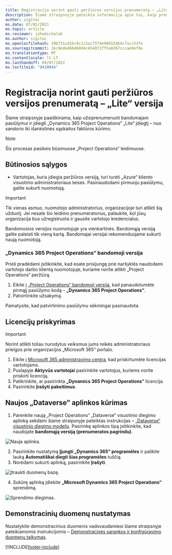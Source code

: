 ```yaml
---
title: Registracija norint gauti peržiūros versijos prenumeratą – „Lite“ versija
description: Šiame straipsnyje pateikta informacija apie tai, kaip prenumeruoti ir diegti „Project Operations Lite“ visuotinį diegimą – sandoris į išankstinės sąskaitos faktūros formą.
author: sigitac
ms.date: 07/02/2021
ms.topic: article
ms.reviewer: johnmichalak
ms.author: sigitac
ms.openlocfilehash: 29bf31cd1bc9c1c5ac757de989154b4c7acc53fe
ms.sourcegitcommit: 16c9eded66d60d4c654872ff5a0267cccae9ef0e
ms.translationtype: MT
ms.contentlocale: lt-LT
ms.lasthandoff: 09/07/2022
ms.locfileid: "9410044"
---
```

# <a name="sign-up-for-a-preview-subscription---lite"></a>Registracija norint gauti peržiūros versijos prenumeratą – „Lite“ versija 

Šiame straipsnyje paaiškinama, kaip užsiprenumeruoti bandomajam pasiūlymui ir įdiegti „Dynamics 365 Project Operations“ „Lite“ įdiegtį – nuo sandorio iki išankstinės sąskaitos faktūros kūrimo.

> [!NOTE]
> Šis procesas pasikeis būsimuose „Project Operations“ leidimuose.

## <a name="prerequisites"></a>Būtinosios sąlygos
- Vartotojas, kuris įdiegia peržiūros versiją, turi turėti „Azure“ kliento visuotinio administratoriaus teises. Pasinaudodami pirmuoju pasiūlymu, galite sukurti nuomotoją.

> [!IMPORTANT]
> Tik vienas asmuo, nuomotojo administratorius, organizacijoje turi atlikti šią užduotį. Jei nesate šio leidimo prenumeratorius, palaukite, kol jūsų organizacija bus užregistruota ir gausite vartotojo kredencialus.
> 
> Bandomosios versijos nuomotojuje yra vienkartinės. Bandomąją versiją galite paleisti tik vieną kartą. Bandomajai versijai rekomenduojame sukurti naują nuomotoją.

### <a name="dynamics-365-project-operations-trial"></a>„Dynamics 365 Project Operations“ bandomoji versija 

Prieš pradėdami įsitikinkite, kad esate prisijungę prie naršyklės naudodami vartotojo darbo klientą nuomotojuje, kuriame norite atlikti „Project Operations“ peržiūrą.

1. Eikite į [„Project Operations“ bandomoji versija](https://aka.ms/try-po), kad panaudotumėte pirmąjį pasiūlymo kodą – **„Dynamics 365 Project Operations“**.
2. Patvirtinkite užsakymą.

  Pamatysite, kad patvirtinimo pasiūlymu sėkmingai pasinaudota.

## <a name="assign-licenses"></a>Licencijų priskyrimas

> [!IMPORTANT]
> Norint atlikti toliau nurodytus veiksmus jums reikės administratoriaus prieigos prie organizacijos „Microsoft 365“ portalo.


1. Eikite į [Microsoft 365 administravimo centrą](https://portal.office.com/), kad priskirtumėte licencijas vartotojams.
2. Puslapyje **Aktyvūs vartotojai** pasirinkite vartotojus, kuriems norite priskirti licenciją.
3. Patikrinkite, ar pasirinkta **„Dynamics 365 Project Operations“** licencija. 
4. Pasirinkite **Įrašyti pakeitimus**.

## <a name="create-a-new-dataverse-environment"></a>Naujos „Dataverse” aplinkos kūrimas

1. Parenkite naują „Project Operations“ „Dataverse“ visuotinio diegimo aplinką sekdami šiame straipsnyje pateiktas instrukcijas – [„Dataverse“ visuotinio diegimo modelis](lite-deployment.md). Pasirinkę aplinkos tipą įsitikinkite, kad naudojate **bandomąją versiją (prenumeratos pagrindu)**.

  ![Nauja aplinka.](./media/19CreateEnvironment.png)

2. Pasirinkite nustatymą **Įjungti „Dynamics 365“ programėles** ir palikite lauką **Automatiškai diegti šias programėles** tuščią.  
3. Norėdami sukurti aplinką, pasirinkite **Įrašyti**.

  ![Įtraukti duomenų bazę.](./media/20CreateEnvironment1.png)

4. Sukūrę aplinką įdiekite **„Microsoft Dynamics 365 Project Operations“** sprendimą. 

![Sprendimo diegimas.](./media/21InstallSolution.png)

## <a name="set-up-demo-data"></a>Demonstracinių duomenų nustatymas

Nustatykite demonstracinius duomenis vadovaudamiesi šiame straipsnyje pateikiamomis instrukcijomis – [Demonstracinės sąrankos ir konfigūravimo duomenų taikymas](lite-apply-demo-setup-config-data.md).


[!INCLUDE[footer-include](../includes/footer-banner.md)]
